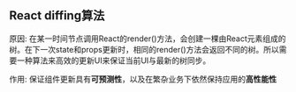 ## React diffing算法  

原因: 在某一时间节点调用React的render()方法，会创建一棵由React元素组成的树。在下一次state和props更新时，相同的render()方法会返回不同的树。所以需要一种算法来高效的更新UI来保证当前UI与最新的树同步。

作用: 保证组件更新具有**可预测性**，以及在繁杂业务下依然保持应用的**高性能性**
